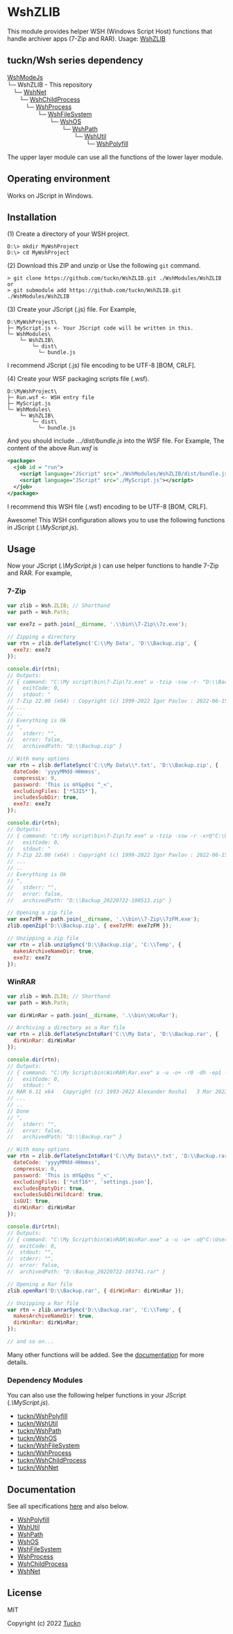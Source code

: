 # WshZLIB

This module provides helper WSH (Windows Script Host) functions that handle archiver apps (7-Zip and RAR). Usage: [WshZLIB](https://github.com/tuckn/WshZLIB)

## tuckn/Wsh series dependency

[WshModeJs](https://github.com/tuckn/WshModeJs)  
└─ WshZLIB - This repository  
&emsp;└─ [WshNet](https://github.com/tuckn/WshNet)  
&emsp;&emsp;└─ [WshChildProcess](https://github.com/tuckn/WshChildProcess)  
&emsp;&emsp;&emsp;└─ [WshProcess](https://github.com/tuckn/WshProcess)  
&emsp;&emsp;&emsp;&emsp;&emsp;└─ [WshFileSystem](https://github.com/tuckn/WshFileSystem)  
&emsp;&emsp;&emsp;&emsp;&emsp;&emsp;&emsp;└─ [WshOS](https://github.com/tuckn/WshOS)  
&emsp;&emsp;&emsp;&emsp;&emsp;&emsp;&emsp;&emsp;&emsp;└─ [WshPath](https://github.com/tuckn/WshPath)  
&emsp;&emsp;&emsp;&emsp;&emsp;&emsp;&emsp;&emsp;&emsp;&emsp;&emsp;└─ [WshUtil](https://github.com/tuckn/WshUtil)  
&emsp;&emsp;&emsp;&emsp;&emsp;&emsp;&emsp;&emsp;&emsp;&emsp;&emsp;&emsp;&emsp;└─ [WshPolyfill](https://github.com/tuckn/WshPolyfill)  

The upper layer module can use all the functions of the lower layer module.

## Operating environment

Works on JScript in Windows.

## Installation

(1) Create a directory of your WSH project.

```console
D:\> mkdir MyWshProject
D:\> cd MyWshProject
```

(2) Download this ZIP and unzip or Use the following `git` command.

```console
> git clone https://github.com/tuckn/WshZLIB.git ./WshModules/WshZLIB
or
> git submodule add https://github.com/tuckn/WshZLIB.git ./WshModules/WshZLIB
```

(3) Create your JScript (.js) file. For Example,

```console
D:\MyWshProject\
├─ MyScript.js <- Your JScript code will be written in this.
└─ WshModules\
    └─ WshZLIB\
        └─ dist\
          └─ bundle.js
```

I recommend JScript (.js) file encoding to be UTF-8 [BOM, CRLF].

(4) Create your WSF packaging scripts file (.wsf).

```console
D:\MyWshProject\
├─ Run.wsf <- WSH entry file
├─ MyScript.js
└─ WshModules\
    └─ WshZLIB\
        └─ dist\
          └─ bundle.js
```

And you should include _.../dist/bundle.js_ into the WSF file.
For Example, The content of the above _Run.wsf_ is

```xml
<package>
  <job id = "run">
    <script language="JScript" src="./WshModules/WshZLIB/dist/bundle.js"></script>
    <script language="JScript" src="./MyScript.js"></script>
  </job>
</package>
```

I recommend this WSH file (.wsf) encoding to be UTF-8 [BOM, CRLF].

Awesome! This WSH configuration allows you to use the following functions in JScript (_.\\MyScript.js_).

## Usage

Now your JScript (_.\\MyScript.js_ ) can use helper functions to handle 7-Zip and RAR.
For example,

### 7-Zip

```js
var zlib = Wsh.ZLIB; // Shorthand
var path = Wsh.Path;

var exe7z = path.join(__dirname, '.\\bin\\7-Zip\\7z.exe');

// Zipping a directory
var rtn = zlib.deflateSync('C:\\My Data', 'D:\\Backup.zip', {
  exe7z: exe7z
});

console.dir(rtn);
// Outputs:
// { command: "C:\My script\bin\7-Zip\7z.exe" u -tzip -ssw -r- "D:\\Backup.zip" @"C:\Users\<Your Name>\AppData\Local\Temp\fs-writeTmpFileSync_rad3CD32.tmp"",
//   exitCode: 0,
//   stdout: "
// 7-Zip 22.00 (x64) : Copyright (c) 1999-2022 Igor Pavlov : 2022-06-15
// ...
// ..
// Everything is Ok
// ",
//   stderr: "",
//   error: false,
//   archivedPath: "D:\\Backup.zip" }

// With many options
var rtn = zlib.deflateSync('C:\\My Data\\*.txt', 'D:\\Backup.zip', {
  dateCode: 'yyyyMMdd-HHmmss',
  compressLv: 9,
  password: 'This is mY&p@ss ^_<',
  excludingFiles: ['*SJIS*'],
  includesSubDir: true,
  exe7z: exe7z
});

console.dir(rtn);
// Outputs:
// { command: "C:\My script\bin\7-Zip\7z.exe" u -tzip -ssw -r -xr@"C:\Users\<Your Name>\AppData\Local\Temp\fs-writeTmpFileSync_radD1C8B.tmp" -mx9 -p"This is mY&p@ss ^_<" -mem=AES256 "D:\\Backup_20220722-100513.zip" @"C:\Users\<Your Name>\AppData\Local\Temp\fs-writeTmpFileSync_radA1BD8.tmp"",
//   exitCode: 0,
//   stdout: "
// 7-Zip 22.00 (x64) : Copyright (c) 1999-2022 Igor Pavlov : 2022-06-15
// ...
// ..
// Everything is Ok
// ",
//   stderr: "",
//   error: false,
//   archivedPath: "D:\\Backup_20220722-100513.zip" }

// Opening a zip file
var exe7zFM = path.join(__dirname, '.\\bin\\7-Zip\\7zFM.exe');
zlib.openZip('D:\\Backup.zip', { exe7zFM: exe7zFM });

// Unzipping a zip file
var rtn = zlib.unzipSync('D:\\Backup.zip', 'C:\\Temp', {
  makesArchiveNameDir: true,
  exe7z: exe7z
});
```

### WinRAR

```js
var zlib = Wsh.ZLIB; // Shorthand
var path = Wsh.Path;

var dirWinRar = path.join(__dirname, '.\\bin\\WinRar');

// Archiving a directory as a Rar file
var rtn = zlib.deflateSyncIntoRar('C:\\My Data', 'D:\\Backup.rar', {
  dirWinRar: dirWinRar
});

console.dir(rtn);
// Outputs:
// { command: "C:\My Script\bin\WinRAR\Rar.exe" a -u -o+ -r0 -dh -ep1 -m3 -ma5 -os -s -y "D:\Backup.rar" @"C:\Users\Your Name\AppData\Local\Temp\fs-writeTmpFileSync_radB5E4E.tmp"",
//   exitCode: 0,
//   stdout: "
// RAR 6.11 x64   Copyright (c) 1993-2022 Alexander Roshal   3 Mar 2022
// ...
// ..
// Done
// ",
//   stderr: "",
//   error: false,
//   archivedPath: "D:\\Backup.rar" }

// With many options
var rtn = zlib.deflateSyncIntoRar('C:\\My Data\\*.txt', 'D:\\Backup.rar', {
  dateCode: 'yyyyMMdd-HHmmss',
  compressLv: 0,
  password: 'This is mY&p@ss ^_<',
  excludingFiles: ['*utf16*', 'settings.json'],
  excludesEmptyDir: true,
  excludesSubDirWildcard: true,
  isGUI: true,
  dirWinRar: dirWinRar
});

console.dir(rtn);
// Outputs:
// { command: "C:\My Script\bin\WinRAR\WinRar.exe" a -u -o+ -x@"C:\Users\<Your Name>\AppData\Local\Temp\fs-writeTmpFileSync_rad017F1.tmp" -dh -ed -ep1 -m0 -hp"This is mY&p@ss ^_<" -ma5 -os -s -y "D:\Backup_20220722-103741.rar" @"C:\Users\<Your Name>\AppData\Local\Temp\fs-writeTmpFileSync_rad89C8F.tmp",
//  exitCode: 0,
//  stdout: "",
//  stderr: "",
//  error: false,
//  archivedPath: "D:\Backup_20220722-103741.rar" }

// Opening a Rar file
zlib.openRar('D:\\Backup.rar', { dirWinRar: dirWinRar });

// Unzipping a Rar file
var rtn = zlib.unrarSync('D:\\Backup.rar', 'C:\\Temp', {
  makesArchiveNameDir: true,
  dirWinRar: dirWinRar;
});

// and so on...
```

Many other functions will be added.
See the [documentation](https://docs.tuckn.net/WshZLIB) for more details.

### Dependency Modules

You can also use the following helper functions in your JScript (_.\\MyScript.js_).

- [tuckn/WshPolyfill](https://github.com/tuckn/WshPolyfill)
- [tuckn/WshUtil](https://github.com/tuckn/WshUtil)
- [tuckn/WshPath](https://github.com/tuckn/WshPath)
- [tuckn/WshOS](https://github.com/tuckn/WshOS)
- [tuckn/WshFileSystem](https://github.com/tuckn/WshFileSystem)
- [tuckn/WshProcess](https://github.com/tuckn/WshProcess)
- [tuckn/WshChildProcess](https://github.com/tuckn/WshChildProcess)
- [tuckn/WshNet](https://github.com/tuckn/WshNet)

## Documentation

See all specifications [here](https://docs.tuckn.net/WshZLIB) and also below.

- [WshPolyfill](https://docs.tuckn.net/WshPolyfill)
- [WshUtil](https://docs.tuckn.net/WshUtil)
- [WshPath](https://docs.tuckn.net/WshPath)
- [WshOS](https://docs.tuckn.net/WshOS)
- [WshFileSystem](https://docs.tuckn.net/WshFileSystem)
- [WshProcess](https://docs.tuckn.net/WshProcess)
- [WshChildProcess](https://docs.tuckn.net/WshChildProcess)
- [WshNet](https://docs.tuckn.net/WshNet)

## License

MIT

Copyright (c) 2022 [Tuckn](https://github.com/tuckn)
